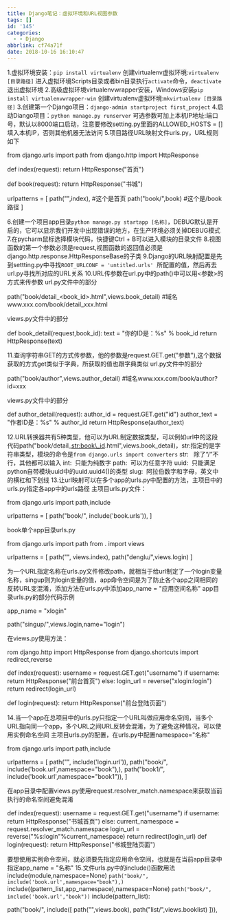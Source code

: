 ```yaml
---
title: Django笔记：虚拟环境和URL视图参数
tags: []
id: '145'
categories:
  - - Django
abbrlink: cf74a71f
date: 2018-10-16 16:10:47
---
```


1.虚拟环境安装：`pip install virtualenv` 创建virtualenv虚拟环境:`virtualenv [目录路径]` 进入虚拟环境Scripts目录或者bin目录执行`activate`命令，`deactivate`退出虚拟环境 2.高级虚拟环境virtualenvwrapper安装，Windows安装`pip install virtualenvwrapper-win` 创建virtualenv虚拟环境:`mkvirtualenv [目录路径]` 3.创建第一个Django项目：`django-admin startproject first_project` 4.启动Diango项目：`python manage.py runserver` 可选参数可加上本机IP地址:端口号，默认以8000端口启动，注意要修改setting.py里面的ALLOWED\_HOSTS = \[\]填入本机IP，否则其他机器无法访问 5.项目路径URL映射文件urls.py，URL规则如下

from django.urls import path
from django.http import HttpResponse

def index(request):
    return HttpResponse("首页")

def book(request):
    return HttpResponse("书城")

urlpatterns = \[
    path("",index),
    #这个是首页
    path("book/",book)
    #这个是/book路径
\]

6.创建一个项目app目录`python manage.py startapp [名称]`，DEBUG默认是开启的，它可以显示我们开发中出现错误的地方，在生产环境必须关掉DEBUG模式 7.在pycharm鼠标选择模块代码，快捷键Ctrl + B可以进入模块的目录文件 8.视图函数的第一个参数必须是request,视图函数的返回值必须是django.http.response.HttpResponseBase的子类 9.Django的URL映射配置是先到settting.py中寻找`ROOT_URLCONF = 'untitled.urls'`  所配置的值，然后再去url.py寻找所对应的URL关系 10.URL传参数在url.py中的path()中可以用<参数>的方式来传参数 url.py文件中的部分

path("book/detail\_<book\_id>.html",views.book\_detail)
#域名www.xxx.com/book/detail\_xxx.html

views.py文件中的部分

def book\_detail(request,book\_id):
    text = "你的ID是：%s" % book\_id
    return HttpResponse(text)

11.查询字符串GET的方式传参数，他的参数是request.GET.get("参数"),这个数据获取的方式get类似于字典，所获取的值也跟字典类似 url.py文件中的部分

path("book/author",views.author\_detail)
#域名www.xxx.com/book/author?id=xxx

views.py文件中的部分

def author\_detail(request):
    author\_id = request.GET.get("id")
    author\_text = "作者ID是：%s" % author\_id
    return HttpResponse(author\_text)

12.URL转换器共有5种类型，他可以为URL制定数据类型，可以例如url中的这段代码path("book/detail\_<str:book\_id>.html",views.book\_detail)，str:指定的是字符串类型，模块的命令是`from django.urls import converters` str:   除了“/”不行，其他都可以输入 int:  只能为纯数字 path:  可以为任意字符 uuid:  只能满足python自带模块uuid中的uuid.uuid4()的类型 slug:  阿拉伯数字和字母，英文中的横杠和下划线 13.让url映射可以在多个app的urls.py中配置的方法，主项目中的urls.py指定各app中的urls路径 主项目urls.py文件：

from django.urls import path,include

urlpatterns = \[
    path("book/", include('book.urls')),
\]

book单个app目录urls.py

from django.urls import path
from . import views

urlpatterns = \[
    path("", views.index),
    path("denglu/",views.login)
\]

为一个URL指定名称在urls.py文件修改path，就相当于给url制定了一个login变量名称，singup则为login变量的值，app命令空间是为了防止各个app之间相同的反转URL变混淆，添加方法在urls.py中添加app\_name = "应用空间名称" app目录urls.py的部分代码示例

app\_name = "xlogin"

path("singup/",views.login,name="login")

在views.py使用方法：

rom django.http import HttpResponse
from django.shortcuts import redirect,reverse

def index(request):
    username = request.GET.get("username")
    if username:
        return HttpResponse("前台首页")
    else:
        login\_url = reverse("xlogin:login")
        return redirect(login\_url)

def login(request):
    return HttpResponse("前台登陆页面")

14.当一个app在总项目中的urls.py只指定一个URL叫做应用命名空间，当多个URL指向同一个app，多个URL之间URL反转会混淆，为了避免这种情况，可以使用实例命名空间 主项目urls.py的配置，在urls.py中配置namespace="名称"

from django.urls import path,include

urlpatterns = \[
    path("", include('login.url')),
    path("book/", include('book.url',namespace="book"),),
    path("book1/", include('book.url',namespace="book1")),
\]

在app目录中配置views.py使用request.resolver\_match.namespace来获取当前执行的命名空间避免混淆

def index(request):
    username = request.GET.get("username")
    if username:
        return HttpResponse("书城首页")
    else:
        current\_namespace = request.resolver\_match.namespace
        login\_url = reverse("%s:login"%current\_namespace)
        return redirect(login\_url)
def login(request):
    return HttpResponse("书城登陆页面")

要想使用实例命令空间，就必须要先指定应用命令空间，也就是在当前app目录中指定app\_name = "名称" 15.文件urls.py中的include()函数用法 include(module,namespace=None) `path("book/", include('book.url',namespace="book"),)` include((pattern\_list,app\_namespace),namespace=None) `path("book/", include('book.url',"book"))` include(pattern\_list):

path("book/", include(\[
    path("",views.book),
    path("list/",views.booklist)
\])),